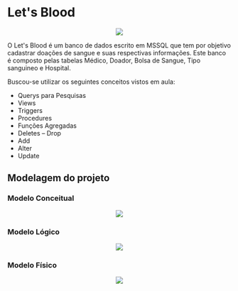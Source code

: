 # Let's Blood</br>
<p align="center">
  <img src="https://github.com/sathyagimenes/LetsBlood/blob/main/imagens/LOGO.png"/>
</p>
O Let's Blood é um banco de dados escrito em MSSQL que tem por objetivo cadastrar doações de sangue e suas respectivas informações. Este banco é composto pelas tabelas Médico, Doador, Bolsa de Sangue, Tipo sanguineo e Hospital.</br>

Buscou-se utilizar os seguintes conceitos vistos em aula:
- Querys para Pesquisas
- Views
- Triggers
- Procedures
- Funções Agregadas
- Deletes – Drop
- Add
- Alter
- Update



## Modelagem do projeto</br>
### Modelo Conceitual</br>
<p align="center">
  <img src="https://github.com/sathyagimenes/LetsBlood/blob/main/imagens/Doa%C3%A7%C3%A3o%20de%20sangue-Conceitual.png"/>
</p>

### Modelo Lógico</br>
<p align="center">
  <img src="https://github.com/sathyagimenes/LetsBlood/blob/main/imagens/Doa%C3%A7%C3%A3o%20de%20sangue-L%C3%B3gico.png"/>
</p>

### Modelo Físico</br>
<p align="center">
  <img src="https://github.com/sathyagimenes/LetsBlood/blob/main/imagens/Doa%C3%A7%C3%A3o%20de%20sangue-F%C3%ADsico.png"/>
</p>
